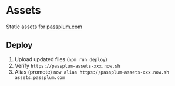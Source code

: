 # Assets

Static assets for [passplum.com](https://passplum.com)

## Deploy

1. Upload updated files (`npm run deploy`)
2. Verify `https://passplum-assets-xxx.now.sh`
3. Alias (promote) `now alias https://passplum-assets-xxx.now.sh assets.passplum.com`